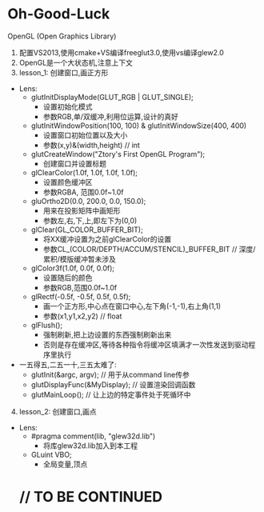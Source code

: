 # Oh-Good-Luck
OpenGL (Open Graphics Library)

1. 配置VS2013,使用cmake+VS编译freeglut3.0,使用vs编译glew2.0
2. OpenGL是一个大状态机,注意上下文
3. lesson_1: 创建窗口,画正方形
 * Lens:
     * glutInitDisplayMode(GLUT_RGB | GLUT_SINGLE);
         * 设置初始化模式
         * 参数RGB,单/双缓冲,利用位运算,设计的真好
     * glutInitWindowPosition(100, 100) & glutInitWindowSize(400, 400)
         * 设置窗口初始位置以及大小
         * 参数(x,y)&(width,height)  // int
     * glutCreateWindow("Ztory's First OpenGL Program");
         * 创建窗口并设置标题
     * glClearColor(1.0f, 1.0f, 1.0f, 1.0f);
         * 设置颜色缓冲区
         * 参数RGBA, 范围0.0f~1.0f
     * gluOrtho2D(0.0, 200.0, 0.0, 150.0);
         * 用来在投影矩阵中画矩形
         * 参数左,右,下,上,即左下为(0,0)
     * glClear(GL_COLOR_BUFFER_BIT);
         * 将XX缓冲设置为之前glClearColor的设置
         * 参数CL_(COLOR/DEPTH/ACCUM/STENCIL)_BUFFER_BIT  // 深度/累积/模版缓冲暂未涉及
     * glColor3f(1.0f, 0.0f, 0.0f);
         * 设置随后的颜色
         * 参数RGB,范围0.0f~1.0f
     * glRectf(-0.5f, -0.5f, 0.5f, 0.5f);
         * 画一个正方形,中心点在窗口中心,左下角(-1,-1),右上角(1,1)
         * 参数(x1,y1,x2,y2)  // float
     * glFlush();
         * 强制刷新,把上边设置的东西强制刷新出来
         * 否则是存在缓冲区,等待各种指令将缓冲区填满才一次性发送到驱动程序里执行
 * 一五得五,二五一十,三五太难了:
     * glutInit(&argc, argv);  // 用于从command line传参
     * glutDisplayFunc(&MyDisplay);  // 设置渲染回调函数
     * glutMainLoop();  // 让上边的特定事件处于死循环中
4. lesson_2: 创建窗口,画点
 * Lens:
     * \#pragma comment(lib, "glew32d.lib")
         * 将库glew32d.lib加入到本工程
     * GLuint VBO;
         * 全局变量,顶点
   # // TO BE CONTINUED
